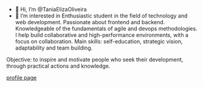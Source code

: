 - 👋 Hi, I’m @TaniaElizaOliveira
- 👀 I’m interested in Enthusiastic student in the field of technology and web development. Passionate about frontend and backend.
Knowledgeable of the fundamentals of agile and devops methodologies.
I help build collaborative and high-performance environments, with a focus on collaboration.
Main skills: self-education, strategic vision, adaptability and team building.

Objective: to inspire and motivate people who seek their development, through practical actions and knowledge.

[profile page](https://taniaelizaoliveira.github.io/TaniaOliveira/)
